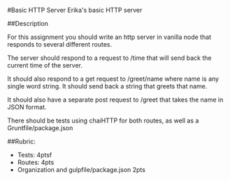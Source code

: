 #Basic HTTP Server
Erika's basic HTTP server

##Description

For this assignment you should write an http server in vanilla node that responds to several different routes.

The server should respond to a request to /time that will send back the current time of the server.

It should also respond to a get request to /greet/name where name is any single word string. It should send back a string that greets that name.

It should also have a separate post request to /greet that takes the name in JSON format.


There should be tests using chaiHTTP for both routes, as well as a Gruntfile/package.json

##Rubric:
  * Tests: 4ptsf
  * Routes: 4pts
  * Organization and gulpfile/package.json 2pts
